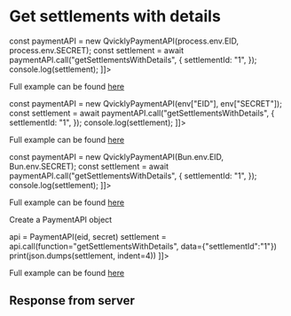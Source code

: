 # Get settlements with details

<include from="Snippets-PaymentAPI.md" element-id="snippet-header"></include>

<tabs>
    <tab title="%code-json%">
<code-block lang="json">
<![CDATA[
{
    "credentials": {
        "id": "%MERCHANT_ID%",
        "hash": "c8f098629ff61eaf5a7a052088e24fd21b91e974ee46cffe839d895bf883785e0e6fd21ed96767e15f62e7cf4af550580554d8b9f468f0a7bd72fdb65b61dbaa",
        "version": "%API_VERSION%",
        "client": "%CLIENT_NAME%",
        "language": "sv",
        "time": 1714928203.138371
    },
    "data": {
        "settlementId": "1"
    },
    "function": "getSettlementsWithDetails"
}
]]>
</code-block>
    </tab>

<tab title="%code-node%">
<code-block lang="javascript">
<![CDATA[
import { QvicklyPaymentAPI } from "../../PaymentAPI.js";

const paymentAPI = new QvicklyPaymentAPI(process.env.EID, process.env.SECRET);
const settlement = await paymentAPI.call("getSettlementsWithDetails", {
    settlementId: "1",
});
console.log(settlement);
]]>
</code-block>

Full example can be found [here](https://github.com/Billmate/QvicklyAPISamples/blob/main/Node.JS/examples/PaymentAPI/getSettlementsWithDetails.js)

</tab>

<tab title="%code-deno%">
<code-block lang="javascript">
<![CDATA[
import {QvicklyPaymentAPI, env} from "../../PaymentAPI.ts";

const paymentAPI = new QvicklyPaymentAPI(env["EID"], env["SECRET"]);
const settlement = await paymentAPI.call("getSettlementsWithDetails", {
    settlementId: "1",
});
console.log(settlement);
]]>
</code-block>

Full example can be found [here](https://github.com/Billmate/QvicklyAPISamples/blob/main/Deno/examples/PaymentAPI/getSettlementsWithDetails.ts)

</tab>

<tab title="%code-bun%">
<code-block lang="javascript">
<![CDATA[
import QvicklyPaymentAPI from "../../PaymentAPI";

const paymentAPI = new QvicklyPaymentAPI(Bun.env.EID, Bun.env.SECRET);
const settlement = await paymentAPI.call("getSettlementsWithDetails", {
    settlementId: "1",
});
console.log(settlement);
]]>
</code-block>

Full example can be found [here](https://github.com/Billmate/QvicklyAPISamples/blob/main/Bun/examples/PaymentAPI/getSettlementsWithDetails.ts)

</tab>

  <tab title="%code-python%">
<code-block lang="Python">
<![CDATA[
from PaymentAPI import PaymentAPI

# Create a PaymentAPI object
api = PaymentAPI(eid, secret)
settlement = api.call(function="getSettlementsWithDetails", data={"settlementId":"1"})
print(json.dumps(settlement, indent=4))
]]>
</code-block>

Full example can be found [here](https://github.com/Billmate/QvicklyAPISamples/blob/main/Python/examples/PaymentAPI/getSettlementsWithDetails.py)

  </tab>
</tabs>

## Response from server
<code-block lang="json">
<![CDATA[
{
    "credentials": {
        "hash": "a6cf7fac245725d9811344e0d99906cc2f3a91b87de12bf4fe306d827ec28f50df71c3a58f8c4660c8d3fd4475a768c1064badd29a0f65e54246b926f196dade",
        "logid": 1234567
    },
    "data": {
        "SettlementId": "1",
        "SettlementDate": "2024-04-29",
        "SettlementURL": "https://online.billmate.se/avrakning/12345/1-2024-04-29.pdf",
        "Purchase": {
            "Paidin": "0",
            "Topay": "100",
            "Payout": "100",
            "TotalFee": "0",
            "TotalFeeVAT": "0",
            "Invoices": [
                {
                    "id": "12345",
                    "paidin": "0.00",
                    "paidinCapital": "0.00",
                    "topay": "100",
                    "paymentDate": "0000-00-00",
                    "payout": "100.00"
                }
            ]
        },
        "TotalTopay": "100",
        "TotalPayout": "100"
    }
}
]]>
</code-block>

<include from="Snippets-Examples.md" element-id="snippet-footer"></include>